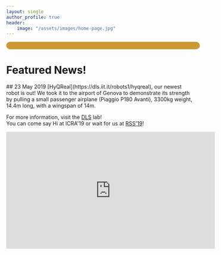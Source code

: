 ```yaml
---
layout: single
author_profile: true
header:
    image: "/assets/images/home-page.jpg"
---
```


 <div class="ftembed" 
 style=" background-color: white;  text-align: center; border:10px solid #cc9933; border-radius: 10px;
 width: 500px;" >
   <script src="https://funtranslations.com/extensions/embed/v1/funtranslations.embed.js"></script>
   <script>
        FunTranslations.Embed.render({translator:  'hieroglyphics'  });
   </script>
  </div>

<h1> Featured News! </h1>
## 23 May 2019
[HyQReal](https://dls.iit.it/robots1/hyqreal), our newest robot is out! We took it to the airport of Genova to demonstrate its strength by pulling a small passenger airplane (Piaggio P180 Avanti), 3300kg weight, 14.4m long, with a wingspan of 14m. 

For more information, visit the [DLS](http://dls.iit.it ) lab! <br>
You can come say Hi at ICRA'19
or wait for us at [RSS'19](https://sites.google.com/view/num-opt-for-legged-locomotion/)!
<iframe width="560" height="315" src="https://www.youtube.com/embed/pLsNs1ZS_TI?autoplay=1" frameborder="0" allow="accelerometer; autoplay; encrypted-media; gyroscope; picture-in-picture" allowfullscreen></iframe>